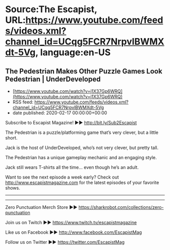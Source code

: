 # Source:The Escapist, URL:https://www.youtube.com/feeds/videos.xml?channel_id=UCqg5FCR7NrpvlBWMXdt-5Vg, language:en-US

## The Pedestrian Makes Other Puzzle Games Look Pedestrian | UnderDeveloped
 - [https://www.youtube.com/watch?v=j1X37Gp6WRQ](https://www.youtube.com/watch?v=j1X37Gp6WRQ)
 - RSS feed: https://www.youtube.com/feeds/videos.xml?channel_id=UCqg5FCR7NrpvlBWMXdt-5Vg
 - date published: 2020-02-17 00:00:00+00:00

Subscribe to Escapist Magazine! ►► http://bit.ly/Sub2Escapist

The Pedestrian is a puzzle/platforming game that’s very clever, but a little short.

Jack is the host of UnderDeveloped, who’s not very clever, but pretty tall.

The Pedestrian has a unique gameplay mechanic and an engaging style.

Jack still wears T-shirts all the time… even though he’s an adult.

Want to see the next episode a week early? Check out http://www.escapistmagazine.com for the latest episodes of your favorite shows.

---



---


Zero Punctuation Merch Store ►► https://sharkrobot.com/collections/zero-punctuation 

Join us on Twitch ►► https://www.twitch.tv/escapistmagazine 

Like us on Facebook ►► http://www.facebook.com/EscapistMag

Follow us on Twitter ►► https://twitter.com/EscapistMag

